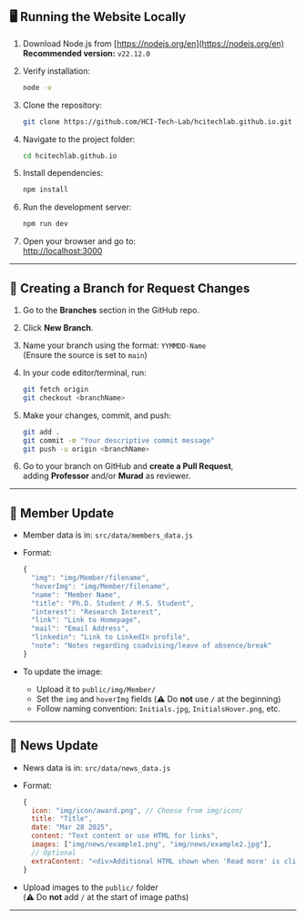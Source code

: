 ## 🖥️ Running the Website Locally

1. Download Node.js from [https://nodejs.org/en](https://nodejs.org/en)  
   **Recommended version:** `v22.12.0`

2. Verify installation:
   ```bash
   node -v
   ```

3. Clone the repository:
   ```bash
   git clone https://github.com/HCI-Tech-Lab/hcitechlab.github.io.git
   ```

4. Navigate to the project folder:
   ```bash
   cd hcitechlab.github.io
   ```

5. Install dependencies:
   ```bash
   npm install
   ```

6. Run the development server:
   ```bash
   npm run dev
   ```

7. Open your browser and go to:  
   [http://localhost:3000](http://localhost:3000)

---

## 🌿 Creating a Branch for Request Changes

1. Go to the **Branches** section in the GitHub repo.
2. Click **New Branch**.
3. Name your branch using the format: `YYMMDD-Name`  
   (Ensure the source is set to `main`)
4. In your code editor/terminal, run:
   ```bash
   git fetch origin
   git checkout <branchName>
   ```

5. Make your changes, commit, and push:
   ```bash
   git add .
   git commit -m "Your descriptive commit message"
   git push -u origin <branchName>
   ```

6. Go to your branch on GitHub and **create a Pull Request**,  
   adding **Professor** and/or **Murad** as reviewer.

---

## 👥 Member Update

- Member data is in: `src/data/members_data.js`

- Format:
   ```js
   {
     "img": "img/Member/filename",
     "hoverImg": "img/Member/filename",
     "name": "Member Name",
     "title": "Ph.D. Student / M.S. Student",
     "interest": "Research Interest",
     "link": "Link to Homepage",
     "mail": "Email Address",
     "linkedin": "Link to LinkedIn profile",
     "note": "Notes regarding coadvising/leave of absence/break"
   }
   ```

- To update the image:
  - Upload it to `public/img/Member/`
  - Set the `img` and `hoverImg` fields (⚠️ Do **not** use `/` at the beginning)
  - Follow naming convention: `Initials.jpg`, `InitialsHover.png`, etc.

---

## 📰 News Update

- News data is in: `src/data/news_data.js`

- Format:
   ```js
   {
     icon: "img/icon/award.png", // Choose from img/icon/
     title: "Title",
     date: "Mar 28 2025",
     content: "Text content or use HTML for links",
     images: ["img/news/example1.png", "img/news/example2.jpg"],
     // Optional
     extraContent: "<div>Additional HTML shown when 'Read more' is clicked</div>"
   }
   ```

- Upload images to the `public/` folder  
  (⚠️ Do **not** add `/` at the start of image paths)

---

